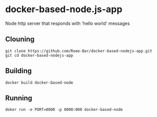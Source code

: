 # docker-based-node.js-app
Node http server that responds with 'hello world' messages
## Clouning
```
git clone https://github.com/Roee-Bar/docker-based-nodejs-app.git
git cd docker-based-nodejs-app
```
## Building
```
docker build docker-based-node
```
## Running
```
doker run -e PORT=8000 -p 8000:000 docker-based-node
```

